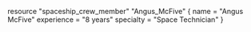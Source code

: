 resource "spaceship_crew_member" "Angus_McFive" {
  name        = "Angus McFive"
  experience  = "8 years"
  specialty   = "Space Technician"
}